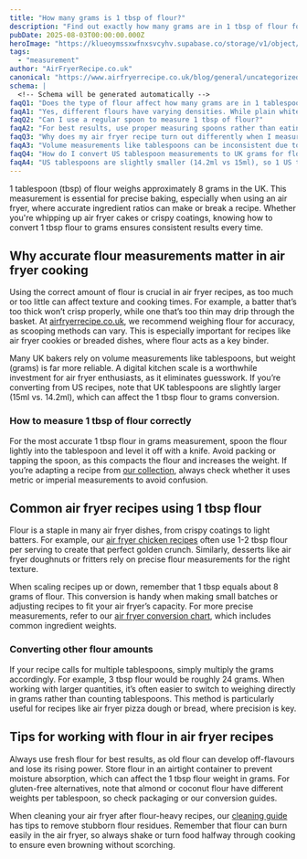 ```yaml
---
title: "How many grams is 1 tbsp of flour?"
description: "Find out exactly how many grams are in 1 tbsp of flour for perfect baking every time. Includes UK conversions and air fryer tips."
pubDate: 2025-08-03T00:00:00.000Z
heroImage: "https://klueoymssxwfnxsvcyhv.supabase.co/storage/v1/object/public/Shmucket/how-many-grams-is-1-tbsp-of-flour.webp"
tags:
  - "measurement"
author: "AirFryerRecipe.co.uk"
canonical: "https://www.airfryerrecipe.co.uk/blog/general/uncategorized/how-many-grams-is-1-tbsp-of-flour"
schema: |
  <!-- Schema will be generated automatically -->
faqQ1: "Does the type of flour affect how many grams are in 1 tablespoon?"
faqA1: "Yes, different flours have varying densities. While plain white flour weighs about 8g per tbsp, wholemeal flour is slightly denser at around 9g. Gluten-free flours like almond or coconut flour are lighter, typically 5-6g per tablespoon. Always check specific packaging for accurate weights."
faqQ2: "Can I use a regular spoon to measure 1 tbsp of flour?"
faqA2: "For best results, use proper measuring spoons rather than eating utensils. Standard tablespoons can vary significantly in size, affecting the 1 tbsp flour to grams conversion. If you must use a regular spoon, heap it lightly and level off with a knife for closest accuracy."
faqQ3: "Why does my air fryer recipe turn out differently when I measure by volume instead of weight?"
faqA3: "Volume measurements like tablespoons can be inconsistent due to packing and settling. Even small variations in the 1 tbsp flour in grams measurement can alter texture and cooking times. Weighing ingredients eliminates this variability, giving more reliable results in air fryer cooking."
faqQ4: "How do I convert US tablespoon measurements to UK grams for flour?"
faqA4: "US tablespoons are slightly smaller (14.2ml vs 15ml), so 1 US tbsp flour equals about 7.5g. For UK recipes using 1 tbsp flour to grams, add about 0.5g to US measurements. When in doubt, weigh your flour for precision, especially in air fryer baking where ratios matter."
---
```

<p>1 tablespoon (tbsp) of flour weighs approximately 8 grams in the UK. This measurement is essential for precise baking, especially when using an air fryer, where accurate ingredient ratios can make or break a recipe. Whether you're whipping up air fryer cakes or crispy coatings, knowing how to convert 1 tbsp flour to grams ensures consistent results every time.</p>  

<h2>Why accurate flour measurements matter in air fryer cooking</h2>  
<p>Using the correct amount of flour is crucial in air fryer recipes, as too much or too little can affect texture and cooking times. For example, a batter that’s too thick won’t crisp properly, while one that’s too thin may drip through the basket. At <a href=https://www.airfryerrecipe.co.uk/>airfryerrecipe.co.uk</a>, we recommend weighing flour for accuracy, as scooping methods can vary. This is especially important for recipes like air fryer cookies or breaded dishes, where flour acts as a key binder.</p>  

<p>Many UK bakers rely on volume measurements like tablespoons, but weight (grams) is far more reliable. A digital kitchen scale is a worthwhile investment for air fryer enthusiasts, as it eliminates guesswork. If you’re converting from US recipes, note that UK tablespoons are slightly larger (15ml vs. 14.2ml), which can affect the 1 tbsp flour to grams conversion.</p>  

<h3>How to measure 1 tbsp of flour correctly</h3>  
<p>For the most accurate 1 tbsp flour in grams measurement, spoon the flour lightly into the tablespoon and level it off with a knife. Avoid packing or tapping the spoon, as this compacts the flour and increases the weight. If you’re adapting a recipe from <a href=https://www.airfryerrecipe.co.uk/recipes>our collection</a>, always check whether it uses metric or imperial measurements to avoid confusion.</p>  

<h2>Common air fryer recipes using 1 tbsp flour</h2>  
<p>Flour is a staple in many air fryer dishes, from crispy coatings to light batters. For example, our <a href=https://www.airfryerrecipe.co.uk/recipe-category/chicken>air fryer chicken recipes</a> often use 1-2 tbsp flour per serving to create that perfect golden crunch. Similarly, desserts like air fryer doughnuts or fritters rely on precise flour measurements for the right texture.</p>  

<p>When scaling recipes up or down, remember that 1 tbsp equals about 8 grams of flour. This conversion is handy when making small batches or adjusting recipes to fit your air fryer’s capacity. For more precise measurements, refer to our <a href=https://www.airfryerrecipe.co.uk/air-fryer-conversion-chart>air fryer conversion chart</a>, which includes common ingredient weights.</p>  

<h3>Converting other flour amounts</h3>  
<p>If your recipe calls for multiple tablespoons, simply multiply the grams accordingly. For example, 3 tbsp flour would be roughly 24 grams. When working with larger quantities, it’s often easier to switch to weighing directly in grams rather than counting tablespoons. This method is particularly useful for recipes like air fryer pizza dough or bread, where precision is key.</p>  

<h2>Tips for working with flour in air fryer recipes</h2>  
<p>Always use fresh flour for best results, as old flour can develop off-flavours and lose its rising power. Store flour in an airtight container to prevent moisture absorption, which can affect the 1 tbsp flour weight in grams. For gluten-free alternatives, note that almond or coconut flour have different weights per tablespoon, so check packaging or our conversion guides.</p>  

<p>When cleaning your air fryer after flour-heavy recipes, our <a href=https://www.airfryerrecipe.co.uk/air-fryer-cleaner>cleaning guide</a> has tips to remove stubborn flour residues. Remember that flour can burn easily in the air fryer, so always shake or turn food halfway through cooking to ensure even browning without scorching.</p>
